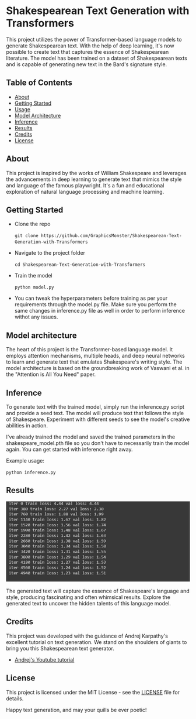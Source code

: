 # Shakespearean Text Generation with Transformers

This project utilizes the power of Transformer-based language models to generate Shakespearean text. With the help of deep learning, it's now possible to create text that captures the essence of Shakespearean literature. The model has been trained on a dataset of Shakespearean texts and is capable of generating new text in the Bard's signature style.

## Table of Contents

- [About](#about)
- [Getting Started](#getting-started)
- [Usage](#usage)
- [Model Architecture](#model-architecture)
- [Inference](#inference)
- [Results](#results)
- [Credits](#credits)
- [License](#license)

## About

This project is inspired by the works of William Shakespeare and leverages the advancements in deep learning to generate text that mimics the style and language of the famous playwright. It's a fun and educational exploration of natural language processing and machine learning.

## Getting Started

- Clone the repo

    ```git clone https://github.com/GraphicsMonster/Shakespearean-Text-Generation-with-Transformers```

- Navigate to the project folder

    ``cd Shakespearean-Text-Generation-with-Transformers``

- Train the model

    `python model.py`

- You can tweak the hyperparameters before training as per your requirements through the model.py file. Make sure you perform the same changes in inference.py file as well in order to perform inference withot any issues.

## Model architecture
The heart of this project is the Transformer-based language model. It employs attention mechanisms, multiple heads, and deep neural networks to learn and generate text that emulates Shakespeare's writing style. The model architecture is based on the groundbreaking work of Vaswani et al. in the "Attention is All You Need" paper.

## Inference
To generate text with the trained model, simply run the inference.py script and provide a seed text. The model will produce text that follows the style of Shakespeare. Experiment with different seeds to see the model's creative abilities in action.

I've already trained the model and saved the trained parameters in the shakespeare_model.pth file so you don't have to necessarily train the model again. You can get started with inference right away.

Example usage:

`python inference.py`

## Results
![Training screenshot](./shakespeare-training-screenshot.png)

The generated text will capture the essence of Shakespeare's language and style, producing fascinating and often whimsical results. Explore the generated text to uncover the hidden talents of this language model.

## Credits
This project was developed with the guidance of Andrej Karpathy's excellent tutorial on text generation. We stand on the shoulders of giants to bring you this Shakespearean text generator.

- [Andrej's Youtube tutorial](https://www.youtube.com/watch?v=kCc8FmEb1nY)

## License
This project is licensed under the MIT License - see the [LICENSE](https://github.com/git/git-scm.com/blob/main/MIT-LICENSE.txt) file for details.

Happy text generation, and may your quills be ever poetic!